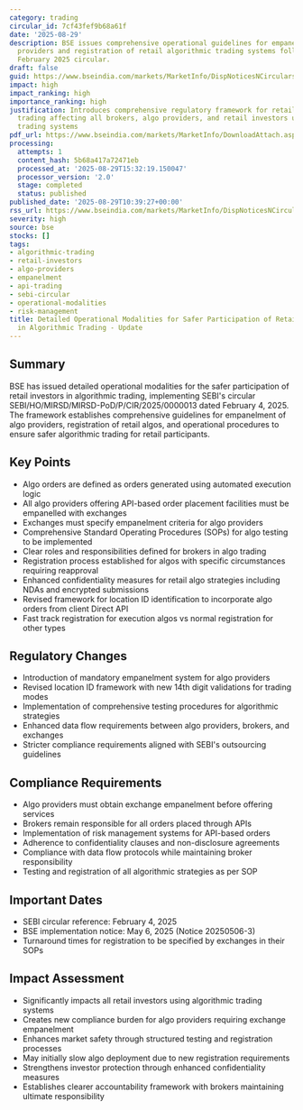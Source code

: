 ```yaml
---
category: trading
circular_id: 7cf43fef9b68a61f
date: '2025-08-29'
description: BSE issues comprehensive operational guidelines for empanelment of algo
  providers and registration of retail algorithmic trading systems following SEBI's
  February 2025 circular.
draft: false
guid: https://www.bseindia.com/markets/MarketInfo/DispNoticesNCirculars.aspx?Noticeid={480C7D56-A3A0-49BD-BFBA-FD606FD40C74}&noticeno=20250829-12&dt=08/29/2025&icount=12&totcount=55&flag=0
impact: high
impact_ranking: high
importance_ranking: high
justification: Introduces comprehensive regulatory framework for retail algorithmic
  trading affecting all brokers, algo providers, and retail investors using automated
  trading systems
pdf_url: https://www.bseindia.com/markets/MarketInfo/DownloadAttach.aspx?id=20250829-12&attachedId=372c4b74-a5ac-4e29-a32b-1fb294117c38
processing:
  attempts: 1
  content_hash: 5b68a417a72471eb
  processed_at: '2025-08-29T15:32:19.150047'
  processor_version: '2.0'
  stage: completed
  status: published
published_date: '2025-08-29T10:39:27+00:00'
rss_url: https://www.bseindia.com/markets/MarketInfo/DispNoticesNCirculars.aspx?Noticeid={480C7D56-A3A0-49BD-BFBA-FD606FD40C74}&noticeno=20250829-12&dt=08/29/2025&icount=12&totcount=55&flag=0
severity: high
source: bse
stocks: []
tags:
- algorithmic-trading
- retail-investors
- algo-providers
- empanelment
- api-trading
- sebi-circular
- operational-modalities
- risk-management
title: Detailed Operational Modalities for Safer Participation of Retail Investors
  in Algorithmic Trading - Update
---
```


## Summary

BSE has issued detailed operational modalities for the safer participation of retail investors in algorithmic trading, implementing SEBI's circular SEBI/HO/MIRSD/MIRSD-PoD/P/CIR/2025/0000013 dated February 4, 2025. The framework establishes comprehensive guidelines for empanelment of algo providers, registration of retail algos, and operational procedures to ensure safer algorithmic trading for retail participants.

## Key Points

- Algo orders are defined as orders generated using automated execution logic
- All algo providers offering API-based order placement facilities must be empanelled with exchanges
- Exchanges must specify empanelment criteria for algo providers
- Comprehensive Standard Operating Procedures (SOPs) for algo testing to be implemented
- Clear roles and responsibilities defined for brokers in algo trading
- Registration process established for algos with specific circumstances requiring reapproval
- Enhanced confidentiality measures for retail algo strategies including NDAs and encrypted submissions
- Revised framework for location ID identification to incorporate algo orders from client Direct API
- Fast track registration for execution algos vs normal registration for other types

## Regulatory Changes

- Introduction of mandatory empanelment system for algo providers
- Revised location ID framework with new 14th digit validations for trading modes
- Implementation of comprehensive testing procedures for algorithmic strategies
- Enhanced data flow requirements between algo providers, brokers, and exchanges
- Stricter compliance requirements aligned with SEBI's outsourcing guidelines

## Compliance Requirements

- Algo providers must obtain exchange empanelment before offering services
- Brokers remain responsible for all orders placed through APIs
- Implementation of risk management systems for API-based orders
- Adherence to confidentiality clauses and non-disclosure agreements
- Compliance with data flow protocols while maintaining broker responsibility
- Testing and registration of all algorithmic strategies as per SOP

## Important Dates

- SEBI circular reference: February 4, 2025
- BSE implementation notice: May 6, 2025 (Notice 20250506-3)
- Turnaround times for registration to be specified by exchanges in their SOPs

## Impact Assessment

- Significantly impacts all retail investors using algorithmic trading systems
- Creates new compliance burden for algo providers requiring exchange empanelment
- Enhances market safety through structured testing and registration processes
- May initially slow algo deployment due to new registration requirements
- Strengthens investor protection through enhanced confidentiality measures
- Establishes clearer accountability framework with brokers maintaining ultimate responsibility